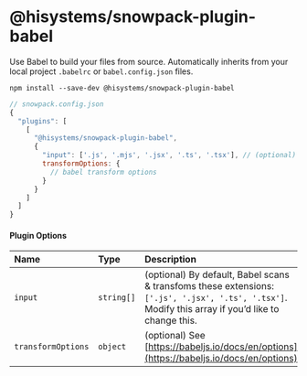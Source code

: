 # @hisystems/snowpack-plugin-babel

Use Babel to build your files from source. Automatically inherits from your local project `.babelrc` or `babel.config.json` files.

```
npm install --save-dev @hisystems/snowpack-plugin-babel
```

```js
// snowpack.config.json
{
  "plugins": [
    [
      "@hisystems/snowpack-plugin-babel",
      {
        "input": ['.js', '.mjs', '.jsx', '.ts', '.tsx'], // (optional) specify files for Babel to transform
        transformOptions: {
          // babel transform options
        }
      }
    ]
  ]
}
```

#### Plugin Options

| Name               | Type       | Description                                                                                                                                        |
| :----------------- | :--------- | :------------------------------------------------------------------------------------------------------------------------------------------------- |
| `input`            | `string[]` | (optional) By default, Babel scans & transfoms these extensions: `['.js', '.jsx', '.ts', '.tsx']`. Modify this array if you’d like to change this. |
| `transformOptions` | `object`   | (optional) See [https://babeljs.io/docs/en/options](https://babeljs.io/docs/en/options)                                                            |
